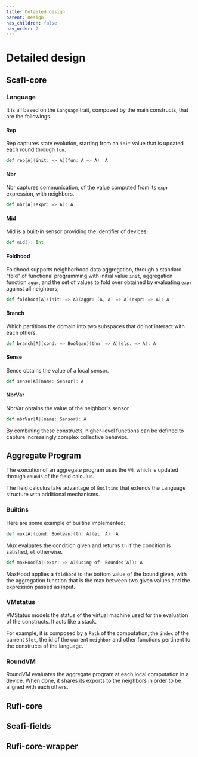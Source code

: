 ```yaml
---
title: Detailed design
parent: Design
has_children: false
nav_order: 2
---
```

# Detailed design

## Scafi-core

### Language

It is all based on the `Language` trait, composed by the main constructs, that are the followings.

#### Rep
Rep captures state evolution, starting from an `init` value that is updated each round through `fun`.
```scala 
def rep[A](init: => A)(fun: A => A): A
``` 

#### Nbr
Nbr captures communication, of the value computed from its `expr` expression, with neighbors.

```scala 
def nbr[A](expr: => A): A
``` 
#### Mid
Mid is a built-in sensor providing the identifier of devices;

```scala
def mid(): Int
```

#### Foldhood 
Foldhood supports neighborhood data aggregation, through a standard “fold” of functional programming with initial value `init`, aggregation function `aggr`, and the set of values to fold over obtained by evaluating `expr` against all neighbors;

```scala
def foldhood[A](init: => A)(aggr: (A, A) => A)(expr: => A): A
```

#### Branch
Which partitions the domain into two subspaces that do not interact with each others.
```scala
def branch[A](cond: => Boolean)(thn: => A)(els: => A): A
```

#### Sense
Sence obtains the value of a local sensor.

```scala
def sense[A](name: Sensor): A
```
#### NbrVar
NbrVar obtains the value of the neighbor's sensor.

```scala
def nbrVar[A](name: Sensor): A
```
By combining these constructs, higher-level functions can be defined to capture increasingly complex collective behavior.

<!--Those constructs are used within the Field Calculus to create and execute an Aggregate Program.-->   

## Aggregate Program
The execution of an aggregate program uses the `VM`, which is updated through `rounds` of the field calculus.

The field calculus take advantage of `Builtins` that extends the Language structure with additional mechanisms. 

### Builtins
Here are some example of builtins implemented:

```scala
def mux[A](cond: Boolean)(th: A)(el: A): A
```
Mux evaluates the condition given and returns `th` if the condition is satisfied, `el` otherwise.

```scala
def maxHood[A](expr: => A)(using of: Bounded[A]): A
```
MaxHood applies a `foldhood` to the bottom value of the bound given, with the aggregation function that is the max between two given values and the expression passed as input.

### VMstatus
VMStatus models the status of the virtual machine used for the evaluation of the constructs. It acts like a stack.

For example, it is composed by a `Path` of the computation, the `index` of the current `Slot`, the id of the current `neighbor` and other functions pertinent to the constructs of the language. 

### RoundVM
RoundVM evaluates the aggregate program at each local computation in a device. When done, it shares its exports to the neighbors in order to be aligned with each others.

## Rufi-core

## Scafi-fields

## Rufi-core-wrapper